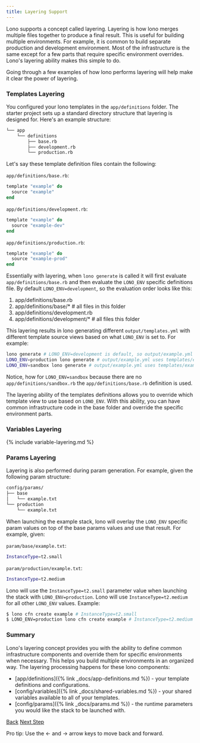 ```yaml
---
title: Layering Support
---
```


Lono supports a concept called layering.  Layering is how lono merges multiple files together to produce a final result.  This is useful for building multiple environments. For example, it is common to build separate production and development environment.  Most of the infrastructure is the same except for a few parts that require specific environment overrides.  Lono's layering ability makes this simple to do.

Going through a few examples of how lono performs layering will help make it clear the power of layering.

### Templates Layering

You configured your lono templates in the `app/definitions` folder. The starter project sets up a standard directory structure that layering is designed for.  Here's an example structure:

```sh
└── app
    └── definitions
        ├── base.rb
        ├── development.rb
        └── production.rb
```

Let's say these template definition files contain the following:

`app/definitions/base.rb`:

```ruby
template "example" do
  source "example"
end
```

`app/definitions/development.rb`:

```ruby
template "example" do
  source "example-dev"
end
```

`app/definitions/production.rb`:

```ruby
template "example" do
  source "example-prod"
end
```

Essentially with layering, when `lono generate` is called it will first evaluate `app/definitions/base.rb` and then evaluate the `LONO_ENV` specific definitions file.  By default `LONO_ENV=development`, so the evaluation order looks like this:

1. app/definitions/base.rb
2. app/definitions/base/* # all files in this folder
3. app/definitions/development.rb
4. app/definitions/development/* # all files this folder

This layering results in lono generating  different `output/templates.yml` with different template source views based on what `LONO_ENV` is set to. For example:

```sh
lono generate # LONO_ENV=development is default, so output/example.yml uses templates/example-dev.yml
LONO_ENV=production lono generate # output/example.yml uses templates/example-prod.yml
LONO_ENV=sandbox lono generate # output/example.yml uses templates/example.yml since there is no app/definitions/sandbox.rb yet
```

Notice, how for `LONO_ENV=sandbox` because there are no `app/definitions/sandbox.rb` the `app/definitions/base.rb` definition is used.

The layering ability of the templates definitions allows you to override which template view to use based on `LONO_ENV`. With this ability, you can have common infrastructure code in the base folder and override the specific environment parts.

### Variables Layering

{% include variable-layering.md %}

### Params Layering

Layering is also performed during param generation.  For example, given the following param structure:

```sh
config/params/
├── base
│   └── example.txt
└── production
    └── example.txt
```

When launching the example stack, lono will overlay the `LONO_ENV` specific param values on top of the base params values and use that result.  For example, given:

`param/base/example.txt`:

```sh
InstanceType=t2.small
```

`param/production/example.txt`:

```sh
InstanceType=t2.medium
```

Lono will use the `InstanceType=t2.small` parameter value when launching the stack with `LONO_ENV=production`.  Lono will use `InstanceType=t2.medium` for all other `LONO_ENV` values.  Example:

```sh
$ lono cfn create example # InstanceType=t2.small
$ LONO_ENV=production lono cfn create example # InstanceType=t2.medium
```

### Summary

Lono's layering concept provides you with the ability to define common infrastructure components and override them for specific environments when necessary. This helps you build multiple environments in an organized way. The layering processing happens for these lono components:

* [app/definitions]({% link _docs/app-definitions.md %}) - your template definitions and configurations.
* [config/variables]({% link _docs/shared-variables.md %}) - your shared variables available to all of your templates.
* [config/params]({% link _docs/params.md %}) - the runtime parameters you would like the stack to be launched with.

<a id="prev" class="btn btn-basic" href="{% link _docs/params.md %}">Back</a>
<a id="next" class="btn btn-primary" href="{% link _docs/app-scripts.md %}">Next Step</a>
<p class="keyboard-tip">Pro tip: Use the <- and -> arrow keys to move back and forward.</p>
